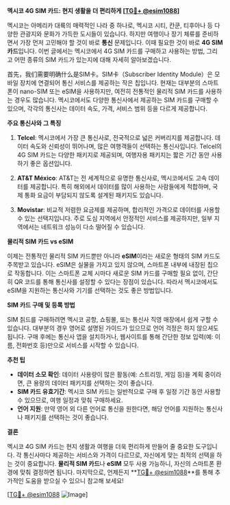 **멕시코 4G SIM 카드: 현지 생활을 더 편리하게 [[TG💪+ @esim1088](https://t.me/s/esim1088)]**

멕시코는 아메리카 대륙의 매력적인 나라 중 하나로, 멕시코 시티, 칸쿤, 티후아나 등 다양한 관광지와 문화가 가득한 도시들이 있습니다. 하지만 여행이나 장기 체류를 준비하면서 가장 먼저 고민해야 할 것이 바로 **통신** 문제입니다. 이때 필요한 것이 바로 **4G SIM 카드**입니다. 이번 글에서는 멕시코에서 4G SIM 카드를 구매하고 사용하는 방법, 그리고 어떤 종류의 SIM 카드가 있는지에 대해 자세히 알아보겠습니다.

首先，我们需要明确什么是SIM卡。SIM卡（Subscriber Identity Module）은 모바일 장치에 연결되어 통신 서비스를 제공하는 작은 칩입니다. 현재는 대부분의 스마트폰이 nano-SIM 또는 eSIM을 사용하지만, 여전히 전통적인 물리적 SIM 카드를 사용하는 경우도 많습니다. 멕시코에서도 다양한 통신사에서 제공하는 SIM 카드를 구매할 수 있으며, 각각의 통신사는 데이터 속도, 가격, 서비스 범위 등을 다르게 제공합니다.

**주요 통신사와 그 특징**

1. **Telcel**: 멕시코에서 가장 큰 통신사로, 전국적으로 넓은 커버리지를 제공합니다. 데이터 속도와 신뢰성이 뛰어나며, 많은 여행객들이 선택하는 통신사입니다. Telcel의 4G SIM 카드는 다양한 패키지로 제공되며, 여행자용 패키지는 짧은 기간 동안 사용하기 좋은 옵션입니다.

2. **AT&T México**: AT&T는 전 세계적으로 유명한 통신사로, 멕시코에서도 고속 데이터를 제공합니다. 특히 해외에서 데이터를 많이 사용하는 사람들에게 적합하며, 국제 통화 요금이 부담되지 않도록 설계된 패키지도 있습니다.

3. **Movistar**: 비교적 저렴한 요금제를 제공하며, 합리적인 가격으로 데이터를 사용할 수 있는 선택지입니다. 주로 도심 지역에서 안정적인 서비스를 제공하지만, 일부 지역에서는 네트워크 성능이 다소 떨어질 수 있습니다.

**물리적 SIM 카드 vs eSIM**

이제는 전통적인 물리적 SIM 카드뿐만 아니라 **eSIM**이라는 새로운 형태의 SIM 카드도 주목받고 있습니다. eSIM은 실물을 가지고 있지 않으며, 스마트폰 내부에 내장된 칩으로 작동합니다. 이는 스마트폰 교체 시마다 새로운 SIM 카드를 구매할 필요 없이, 간단히 QR 코드를 통해 통신사를 설정할 수 있다는 장점이 있습니다. 따라서 멕시코에서도 eSIM을 지원하는 통신사와 기기를 선택하는 것도 좋은 방법입니다.

**SIM 카드 구매 및 등록 방법**

SIM 칡드를 구매하려면 멕시코 공항, 쇼핑몰, 또는 통신사 직영 매장에서 쉽게 구할 수 있습니다. 대부분의 경우 영어로 설명된 가이드가 있으므로 언어 걱정은 하지 않으셔도 됩니다. 구매 후에는 통신사 앱을 설치하거나, 웹사이트를 통해 간단한 정보 입력(예: 이름, 전화번호 등)만으로 서비스를 시작할 수 있습니다.

**추천 팁**

- **데이터 소모 확인**: 데이터 사용량이 많은 활동(예: 스트리밍, 게임 등)을 계획 중이라면, 큰 용량의 데이터 패키지를 선택하는 것이 좋습니다.
- **SIM 카드 유효기간**: 멕시코 SIM 카드는 일반적으로 구매 후 일정 기간 동안 사용할 수 있으므로, 여행 일정과 맞춰 구매하세요.
- **언어 지원**: 만약 영어 외 다른 언어로 통신을 원한다면, 해당 언어를 지원하는 통신사나 패키지를 선택하는 것이 좋습니다.

**결론**

멕시코 4G SIM 카드는 현지 생활과 여행을 더욱 편리하게 만들어 줄 중요한 도구입니다. 각 통신사마다 제공하는 서비스와 가격이 다르므로, 자신에게 맞는 최적의 선택을 하는 것이 중요합니다. **물리적 SIM 카드**나 **eSIM** 모두 사용 가능하니, 자신의 스마트폰 환경에 맞춰 결정하면 됩니다. 마지막으로, 언제든지 **[TG💪+ @esim1088](https://t.me/s/esim1088)**를 통해 추가적인 도움을 받으실 수 있으니 참고해 보세요!

[[TG💪+ @esim1088](https://t.me/s/esim1088) ![Image](https://i.postimg.cc/Y0z9fWf4/image.png)]